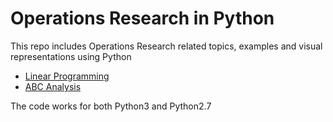 # Operations Research in Python

This repo includes Operations Research related topics, examples and visual representations using Python

- [Linear Programming](Linear_Programming.ipynb)
- [ABC Analysis](ABC_Analysis.ipynb)

The code works for both Python3 and Python2.7
